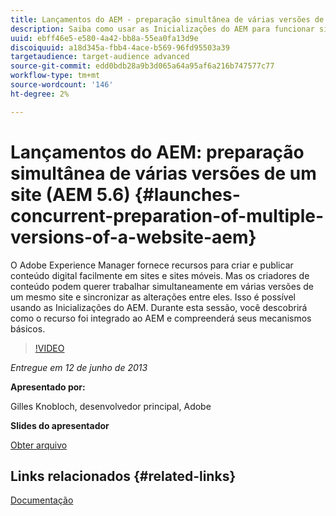 ```yaml
---
title: Lançamentos do AEM - preparação simultânea de várias versões de um site (AEM 5.6)
description: Saiba como usar as Inicializações do AEM para funcionar simultaneamente em várias versões de um mesmo site e sincronizar as alterações entre elas. Descubra como o AEM Launches foi integrado ao AEM e saiba mais sobre seus mecanismos básicos.
uuid: ebff46e5-e580-4a42-bb8a-55ea0fa13d9e
discoiquuid: a18d345a-fbb4-4ace-b569-96fd95503a39
targetaudience: target-audience advanced
source-git-commit: edd0bdb28a9b3d065a64a95af6a216b747577c77
workflow-type: tm+mt
source-wordcount: '146'
ht-degree: 2%

---
```


# Lançamentos do AEM: preparação simultânea de várias versões de um site (AEM 5.6) {#launches-concurrent-preparation-of-multiple-versions-of-a-website-aem}

O Adobe Experience Manager fornece recursos para criar e publicar conteúdo digital facilmente em sites e sites móveis. Mas os criadores de conteúdo podem querer trabalhar simultaneamente em várias versões de um mesmo site e sincronizar as alterações entre eles. Isso é possível usando as Inicializações do AEM. Durante esta sessão, você descobrirá como o recurso foi integrado ao AEM e compreenderá seus mecanismos básicos.

>[!VIDEO](https://video.tv.adobe.com/v/19579/?quality=9)

*Entregue em 12 de junho de 2013*

**Apresentado por:**

Gilles Knobloch, desenvolvedor principal, Adobe

**Slides do apresentador**

[Obter arquivo](assets/2013-06-12-launches-cqgems.pdf)

## Links relacionados {#related-links}

[Documentação](http://docs.adobe.com/docs/en/cq/current/wcm/launches.html)

<!--
[Get back to the Overview](https://helpx.adobe.com/experience-manager/kt/eseminars/gems/aem-index.html)
-->
